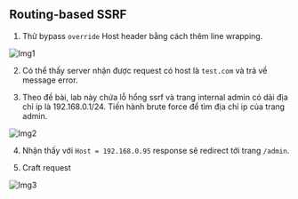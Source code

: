 ## Routing-based SSRF

1. Thử bypass `override` Host header bằng cách thêm line wrapping.

![Img1](\asset/../img/line_wrapping.png)

2. Có thể thấy server nhận được request có host là `test.com` và trả về message error.

3. Theo đề bài, lab này chứa lỗ hổng ssrf và trang internal admin có dải địa chỉ ip là 192.168.0.1/24. Tiến hành brute force để tìm địa chỉ ip của trang admin.

![Img2](\asset/../img/brute_force.png)

4. Nhận thấy với `Host = 192.168.0.95` response sẽ redirect tới trang `/admin`.

5. Craft request 

![Img3](\asset/../img/done.png)
